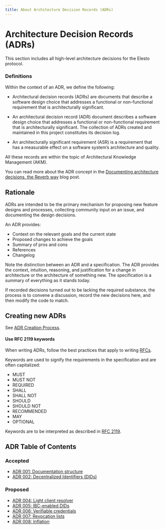 ```yaml
---
title: About Architecture Decision Records (ADRs)
---
```


# Architecture Decision Records (ADRs)

This section includes all high-level architecture decisions for the Elesto protocol.

### Definitions

Within the context of an ADR, we define the following:

- Architectural decision records (ADRs) are documents that describe a software design choice that addresses a functional or non-functional requirement that is architecturally significant.

- An architectural decision record (ADR) document describes a software design choice that addresses a functional or non-functional requirement that is architecturally significant. The collection of ADRs created and maintained in this project constitutes its decision log. 

- An architecturally significant requirement (ASR) is a requirement that has a measurable effect on a software system’s architecture and quality.

All these records are within the topic of Architectural Knowledge Management (AKM).

You can read more about the ADR concept in the [Documenting architecture decisions, the Reverb way](https://product.reverb.com/documenting-architecture-decisions-the-reverb-way-a3563bb24bd0#.78xhdix6t) blog post.

## Rationale

ADRs are intended to be the primary mechanism for proposing new feature designs and processes, collecting community input on an issue, and documenting the design decisions.

An ADR provides:

- Context on the relevant goals and the current state
- Proposed changes to achieve the goals
- Summary of pros and cons
- References
- Changelog

Note the distinction between an ADR and a specification. The ADR provides the context, intuition, reasoning, and justification for a change in architecture or the architecture of something new. The specification is a summary of everything as it stands today.

If recorded decisions turned out to be lacking the required substance, the process is to convene a discussion, record the new decisions here, and then modify the code to match.

## Creating new ADRs

See [ADR Creation Process](PROCESS.md).

#### Use RFC 2119 keywords

When writing ADRs, follow the best practices that apply to writing [RFCs](https://www.ietf.org/standards/rfcs/).

Keywords are used to signify the requirements in the specification and are often capitalized:

- MUST
- MUST NOT
- REQUIRED
- SHALL
- SHALL NOT
- SHOULD
- SHOULD NOT
- RECOMMENDED
- MAY
- OPTIONAL

Keywords are to be interpreted as described in [RFC 2119](https://datatracker.ietf.org/doc/html/rfc2119).

## ADR Table of Contents

### Accepted

- [ADR 001: Documentation structure](adr-001-docs-structure.md)
- [ADR 002: Decentralized Identifiers (DIDs)](adr-002-did.md)
### Proposed

- [ADR 004: Light client resolver](adr-004-light-client-resolver.md)
- [ADR 005: IBC-enabled DIDs](adr-005-ibc-enabled-dids.md)
- [ADR 006: Verifiable credentials](adr-006-public-verifiable-credential.md)
- [ADR 007: Revocation lists](adr-007-revocation-lists.md)
- [ADR 008: Inflation](adr-008-inflation.md)
